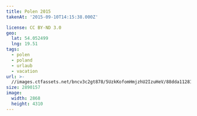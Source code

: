 ```yaml
---
title: Polen 2015
takenAt: '2015-09-10T14:15:38.000Z'

license: CC BY-ND 3.0
geo:
  lat: 54.052499
  lng: 19.51
tags:
  - polen
  - poland
  - urlaub
  - vacation
url: >-
  //images.ctfassets.net/bncv3c2gt878/5UzkKofomHmjzhU2IzuHeV/88dda112813b1fa13d7ee9bf36e3d8cb/polen-2015_25836813092_o
size: 2890157
image:
  width: 2868
  height: 4310
---
```


